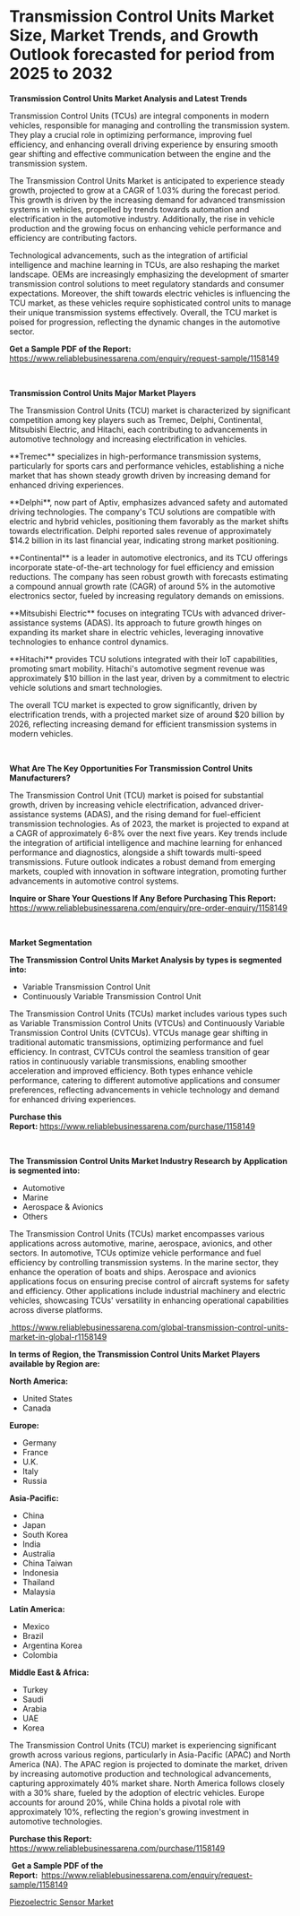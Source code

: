 <p><h1>Transmission Control Units Market Size, Market Trends, and Growth Outlook forecasted for period from 2025 to 2032</h1></p><p><strong>Transmission Control Units Market Analysis and Latest Trends</strong></p>
<p><p>Transmission Control Units (TCUs) are integral components in modern vehicles, responsible for managing and controlling the transmission system. They play a crucial role in optimizing performance, improving fuel efficiency, and enhancing overall driving experience by ensuring smooth gear shifting and effective communication between the engine and the transmission system.</p><p>The Transmission Control Units Market is anticipated to experience steady growth, projected to grow at a CAGR of 1.03% during the forecast period. This growth is driven by the increasing demand for advanced transmission systems in vehicles, propelled by trends towards automation and electrification in the automotive industry. Additionally, the rise in vehicle production and the growing focus on enhancing vehicle performance and efficiency are contributing factors.</p><p>Technological advancements, such as the integration of artificial intelligence and machine learning in TCUs, are also reshaping the market landscape. OEMs are increasingly emphasizing the development of smarter transmission control solutions to meet regulatory standards and consumer expectations. Moreover, the shift towards electric vehicles is influencing the TCU market, as these vehicles require sophisticated control units to manage their unique transmission systems effectively. Overall, the TCU market is poised for progression, reflecting the dynamic changes in the automotive sector.</p></p>
<p><strong>Get a Sample PDF of the Report:&nbsp;</strong> <a href="https://www.reliablebusinessarena.com/enquiry/request-sample/1158149?utm_campaign=2401&utm_medium=2&utm_source=Github&utm_content=ia&utm_term=10022025&utm_id=transmission-control-units">https://www.reliablebusinessarena.com/enquiry/request-sample/1158149</a></p>
<p>&nbsp;</p>
<p><strong>Transmission Control Units Major Market Players</strong></p>
<p><p>The Transmission Control Units (TCU) market is characterized by significant competition among key players such as Tremec, Delphi, Continental, Mitsubishi Electric, and Hitachi, each contributing to advancements in automotive technology and increasing electrification in vehicles. </p><p>**Tremec** specializes in high-performance transmission systems, particularly for sports cars and performance vehicles, establishing a niche market that has shown steady growth driven by increasing demand for enhanced driving experiences.</p><p>**Delphi**, now part of Aptiv, emphasizes advanced safety and automated driving technologies. The company's TCU solutions are compatible with electric and hybrid vehicles, positioning them favorably as the market shifts towards electrification. Delphi reported sales revenue of approximately $14.2 billion in its last financial year, indicating strong market positioning.</p><p>**Continental** is a leader in automotive electronics, and its TCU offerings incorporate state-of-the-art technology for fuel efficiency and emission reductions. The company has seen robust growth with forecasts estimating a compound annual growth rate (CAGR) of around 5% in the automotive electronics sector, fueled by increasing regulatory demands on emissions.</p><p>**Mitsubishi Electric** focuses on integrating TCUs with advanced driver-assistance systems (ADAS). Its approach to future growth hinges on expanding its market share in electric vehicles, leveraging innovative technologies to enhance control dynamics.</p><p>**Hitachi** provides TCU solutions integrated with their IoT capabilities, promoting smart mobility. Hitachi's automotive segment revenue was approximately $10 billion in the last year, driven by a commitment to electric vehicle solutions and smart technologies. </p><p>The overall TCU market is expected to grow significantly, driven by electrification trends, with a projected market size of around $20 billion by 2026, reflecting increasing demand for efficient transmission systems in modern vehicles.</p></p>
<p>&nbsp;</p>
<p><strong>What Are The Key Opportunities For Transmission Control Units Manufacturers?</strong></p>
<p><p>The Transmission Control Unit (TCU) market is poised for substantial growth, driven by increasing vehicle electrification, advanced driver-assistance systems (ADAS), and the rising demand for fuel-efficient transmission technologies. As of 2023, the market is projected to expand at a CAGR of approximately 6-8% over the next five years. Key trends include the integration of artificial intelligence and machine learning for enhanced performance and diagnostics, alongside a shift towards multi-speed transmissions. Future outlook indicates a robust demand from emerging markets, coupled with innovation in software integration, promoting further advancements in automotive control systems.</p></p>
<p><strong>Inquire or Share Your Questions If Any Before Purchasing This Report:</strong> <a href="https://www.reliablebusinessarena.com/enquiry/pre-order-enquiry/1158149?utm_campaign=2401&utm_medium=2&utm_source=Github&utm_content=ia&utm_term=10022025&utm_id=transmission-control-units">https://www.reliablebusinessarena.com/enquiry/pre-order-enquiry/1158149</a></p>
<p>&nbsp;</p>
<p><strong>Market Segmentation</strong></p>
<p><strong>The Transmission Control Units Market Analysis by types is segmented into:</strong></p>
<p><ul><li>Variable Transmission Control Unit</li><li>Continuously Variable Transmission Control Unit</li></ul></p>
<p><p>The Transmission Control Units (TCUs) market includes various types such as Variable Transmission Control Units (VTCUs) and Continuously Variable Transmission Control Units (CVTCUs). VTCUs manage gear shifting in traditional automatic transmissions, optimizing performance and fuel efficiency. In contrast, CVTCUs control the seamless transition of gear ratios in continuously variable transmissions, enabling smoother acceleration and improved efficiency. Both types enhance vehicle performance, catering to different automotive applications and consumer preferences, reflecting advancements in vehicle technology and demand for enhanced driving experiences.</p></p>
<p><strong>Purchase this Report:&nbsp;</strong><a href="https://www.reliablebusinessarena.com/purchase/1158149?utm_campaign=2401&utm_medium=2&utm_source=Github&utm_content=ia&utm_term=10022025&utm_id=transmission-control-units">https://www.reliablebusinessarena.com/purchase/1158149</a></p>
<p>&nbsp;</p>
<p><strong>The Transmission Control Units Market Industry Research by Application is segmented into:</strong></p>
<p><ul><li>Automotive</li><li>Marine</li><li>Aerospace & Avionics</li><li>Others</li></ul></p>
<p><p>The Transmission Control Units (TCUs) market encompasses various applications across automotive, marine, aerospace, avionics, and other sectors. In automotive, TCUs optimize vehicle performance and fuel efficiency by controlling transmission systems. In the marine sector, they enhance the operation of boats and ships. Aerospace and avionics applications focus on ensuring precise control of aircraft systems for safety and efficiency. Other applications include industrial machinery and electric vehicles, showcasing TCUs' versatility in enhancing operational capabilities across diverse platforms.</p></p>
<p><a href="https://www.reliablebusinessarena.com/global-transmission-control-units-market-in-global-r1158149?utm_campaign=2401&utm_medium=2&utm_source=Github&utm_content=ia&utm_term=10022025&utm_id=transmission-control-units">&nbsp;https://www.reliablebusinessarena.com/global-transmission-control-units-market-in-global-r1158149</a></p>
<p><strong>In terms of Region, the Transmission Control Units Market Players available by Region are:</strong></p>
<p>
    <p> <strong> North America: </strong>
        <ul>
            <li>United States</li>
            <li>Canada</li>
        </ul>
        </p> 
    <p> <strong> Europe: </strong>
        <ul>
            <li>Germany</li>
            <li>France</li>
            <li>U.K.</li>
            <li>Italy</li>
            <li>Russia</li>
        </ul>
        </p> 
    <p> <strong> Asia-Pacific: </strong>
        <ul>
            <li>China</li>
            <li>Japan</li>
            <li>South Korea</li>
            <li>India</li>
            <li>Australia</li>
            <li>China Taiwan</li>
            <li>Indonesia</li>
            <li>Thailand</li>
            <li>Malaysia</li>
        </ul>
        </p> 
    <p> <strong> Latin America: </strong>
        <ul>
            <li>Mexico</li>
            <li>Brazil</li>
            <li>Argentina Korea</li>
            <li>Colombia</li>
        </ul>
        </p> 
    <p> <strong> Middle East & Africa: </strong>
        <ul>
            <li>Turkey</li>
            <li>Saudi</li>
            <li>Arabia</li>
            <li>UAE</li>
            <li>Korea</li>
        </ul>
    </p>
    </p>
<p><p>The Transmission Control Units (TCU) market is experiencing significant growth across various regions, particularly in Asia-Pacific (APAC) and North America (NA). The APAC region is projected to dominate the market, driven by increasing automotive production and technological advancements, capturing approximately 40% market share. North America follows closely with a 30% share, fueled by the adoption of electric vehicles. Europe accounts for around 20%, while China holds a pivotal role with approximately 10%, reflecting the region's growing investment in automotive technologies.</p></p>
<p><strong>Purchase this Report: </strong><a href="https://www.reliablebusinessarena.com/purchase/1158149?utm_campaign=2401&utm_medium=2&utm_source=Github&utm_content=ia&utm_term=10022025&utm_id=transmission-control-units">https://www.reliablebusinessarena.com/purchase/1158149</a></p>
<p>&nbsp;<strong>Get a Sample PDF of the Report:&nbsp;&nbsp;</strong><a href="https://www.reliablebusinessarena.com/enquiry/request-sample/1158149?utm_campaign=2401&utm_medium=2&utm_source=Github&utm_content=ia&utm_term=10022025&utm_id=transmission-control-units">https://www.reliablebusinessarena.com/enquiry/request-sample/1158149</a></p>
<p><strong></strong></p>
<p><p><a href="https://github.com/schwminh2001101/Market-Research-Report-List-1/blob/main/piezoelectric-sensor-market.md?utm_campaign=2401&utm_medium=2&utm_source=Github&utm_content=ia&utm_term=10022025&utm_id=transmission-control-units">Piezoelectric Sensor Market</a></p></p>